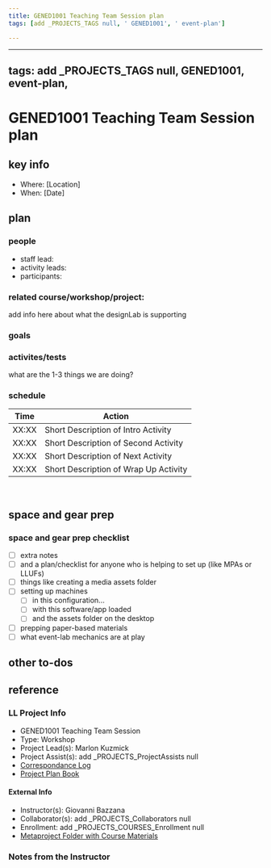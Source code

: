 ```yaml
---
title: GENED1001 Teaching Team Session plan
tags: [add _PROJECTS_TAGS null, ' GENED1001', ' event-plan']

---
```


---
tags: add _PROJECTS_TAGS null, GENED1001, event-plan,
---

# GENED1001 Teaching Team Session plan

## key info
- Where: [Location]
- When: [Date]

## plan

### people
* staff lead:
* activity leads:
* participants:
### related course/workshop/project:
add info here about what the designLab is supporting
### goals
### activites/tests
what are the 1-3 things we are doing?
### schedule

| Time | Action |  
| -------- | -------- | 
| XX:XX     |  Short Description of Intro Activity    | 
| XX:XX     |  Short Description of Second Activity    | 
| XX:XX     |  Short Description of Next Activity    | 
| XX:XX     |  Short Description of Wrap Up Activity    |  
 
## space and gear prep

### space and gear prep checklist
- [ ] extra notes
- [ ] and a plan/checklist for anyone who is helping to set up (like MPAs or LLUFs)
- [ ] things like creating a media assets folder
- [ ] setting up machines 
    - [ ] in this configuration...
    - [ ] with this software/app loaded
    - [ ] and the assets folder on the desktop
- [ ] prepping paper-based materials
- [ ] what event-lab mechanics are at play 

## other to-dos

## reference
### LL Project Info
* GENED1001 Teaching Team Session
* Type: Workshop
* Project Lead(s): Marlon Kuzmick
* Project Assist(s): add _PROJECTS_ProjectAssists null
* [Correspondance Log](https://docs.google.com/document/d/1ro_GM2smfuCxgBSimhJH0LuoZHNUIJQ24yxld9vauJ8/edit)
* [Project Plan Book](https://hackmd.io/@ll-23-24/BkrArcwC2)

#### External Info
* Instructor(s): Giovanni Bazzana
* Collaborator(s): add _PROJECTS_Collaborators null
* Enrollment: add _PROJECTS_COURSES_Enrollment null
* [Metaproject Folder with Course Materials](https://docs.google.com/document/d/1ro_GM2smfuCxgBSimhJH0LuoZHNUIJQ24yxld9vauJ8/edit)
### Notes from the Instructor

